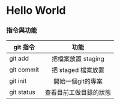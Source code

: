 # Hello World

### 指令與功能

| git 指令       | 功能              |
| ------------- |:----------------:|
| git add       | 把檔案放置 staging |
| git commit    | 把 staged 檔案放置 |
| git init      | 開始一個git的專案   |
| git status    | 查看目前工做目錄的狀態 |
